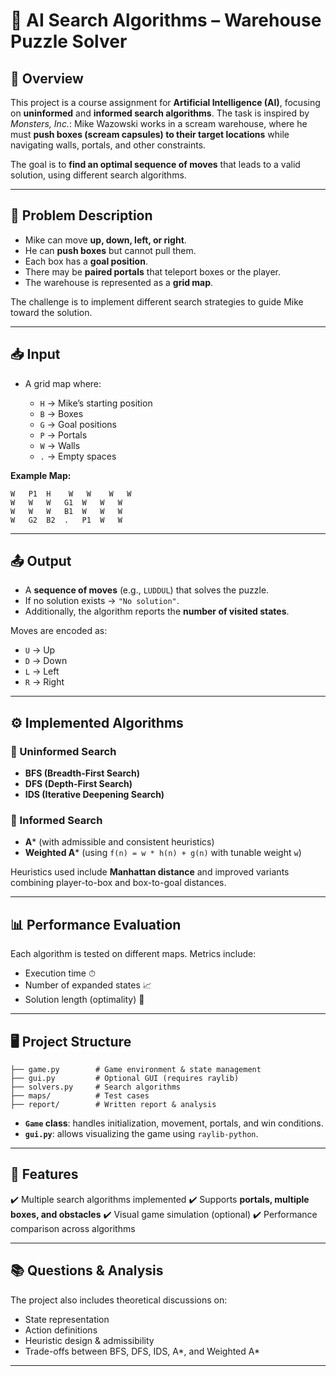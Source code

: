 

# 🧩 AI Search Algorithms – Warehouse Puzzle Solver

## 📖 Overview

This project is a course assignment for **Artificial Intelligence (AI)**, focusing on **uninformed** and **informed search algorithms**.
The task is inspired by *Monsters, Inc.*: Mike Wazowski works in a scream warehouse, where he must **push boxes (scream capsules) to their target locations** while navigating walls, portals, and other constraints.

The goal is to **find an optimal sequence of moves** that leads to a valid solution, using different search algorithms.

---

## 🎯 Problem Description

* Mike can move **up, down, left, or right**.
* He can **push boxes** but cannot pull them.
* Each box has a **goal position**.
* There may be **paired portals** that teleport boxes or the player.
* The warehouse is represented as a **grid map**.

The challenge is to implement different search strategies to guide Mike toward the solution.

---

## 📥 Input

* A grid map where:

  * `H` → Mike’s starting position
  * `B` → Boxes
  * `G` → Goal positions
  * `P` → Portals
  * `W` → Walls
  * `.` → Empty spaces

**Example Map:**

```
W   P1  H    W   W    W   W
W   W   W   G1  W   W   W
W   W   W   B1  W   W   W
W   G2  B2  .   P1  W   W
```

---

## 📤 Output

* A **sequence of moves** (e.g., `LUDDUL`) that solves the puzzle.
* If no solution exists → `"No solution"`.
* Additionally, the algorithm reports the **number of visited states**.

Moves are encoded as:

* `U` → Up
* `D` → Down
* `L` → Left
* `R` → Right

---

## ⚙️ Implemented Algorithms

### 🔹 Uninformed Search

* **BFS (Breadth-First Search)**
* **DFS (Depth-First Search)**
* **IDS (Iterative Deepening Search)**

### 🔹 Informed Search

* **A*** (with admissible and consistent heuristics)
* **Weighted A*** (using `f(n) = w * h(n) + g(n)` with tunable weight `w`)

Heuristics used include **Manhattan distance** and improved variants combining player-to-box and box-to-goal distances.

---

## 📊 Performance Evaluation

Each algorithm is tested on different maps.
Metrics include:

* Execution time ⏱
* Number of expanded states 📈
* Solution length (optimality) 🎯

---

## 🖥 Project Structure

```
├── game.py        # Game environment & state management
├── gui.py         # Optional GUI (requires raylib)
├── solvers.py     # Search algorithms
├── maps/          # Test cases
├── report/        # Written report & analysis
```

* **`Game` class**: handles initialization, movement, portals, and win conditions.
* **`gui.py`**: allows visualizing the game using `raylib-python`.
---

## 📌 Features

✔️ Multiple search algorithms implemented
✔️ Supports **portals, multiple boxes, and obstacles**
✔️ Visual game simulation (optional)
✔️ Performance comparison across algorithms

---

## 📚 Questions & Analysis

The project also includes theoretical discussions on:

* State representation
* Action definitions
* Heuristic design & admissibility
* Trade-offs between BFS, DFS, IDS, A*, and Weighted A*

---